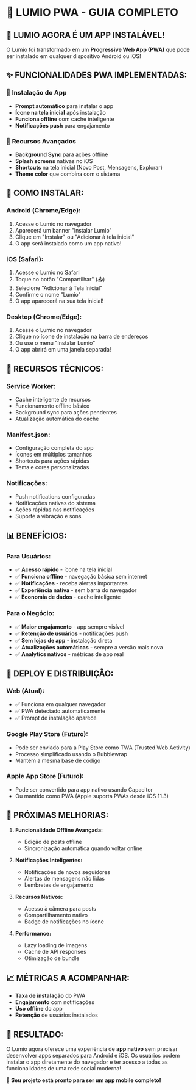 # 📱 LUMIO PWA - GUIA COMPLETO

## 🎉 **LUMIO AGORA É UM APP INSTALÁVEL!**

O Lumio foi transformado em um **Progressive Web App (PWA)** que pode ser instalado em qualquer dispositivo Android ou iOS!

## ✨ **FUNCIONALIDADES PWA IMPLEMENTADAS:**

### 📲 **Instalação do App**
- **Prompt automático** para instalar o app
- **Ícone na tela inicial** após instalação
- **Funciona offline** com cache inteligente
- **Notificações push** para engajamento

### 🚀 **Recursos Avançados**
- **Background Sync** para ações offline
- **Splash screens** nativas no iOS
- **Shortcuts** na tela inicial (Novo Post, Mensagens, Explorar)
- **Theme color** que combina com o sistema

## 📱 **COMO INSTALAR:**

### **Android (Chrome/Edge):**
1. Acesse o Lumio no navegador
2. Aparecerá um banner "Instalar Lumio"
3. Clique em "Instalar" ou "Adicionar à tela inicial"
4. O app será instalado como um app nativo!

### **iOS (Safari):**
1. Acesse o Lumio no Safari
2. Toque no botão "Compartilhar" (📤)
3. Selecione "Adicionar à Tela Inicial"
4. Confirme o nome "Lumio"
5. O app aparecerá na sua tela inicial!

### **Desktop (Chrome/Edge):**
1. Acesse o Lumio no navegador
2. Clique no ícone de instalação na barra de endereços
3. Ou use o menu "Instalar Lumio"
4. O app abrirá em uma janela separada!

## 🔧 **RECURSOS TÉCNICOS:**

### **Service Worker:**
- Cache inteligente de recursos
- Funcionamento offline básico
- Background sync para ações pendentes
- Atualização automática do cache

### **Manifest.json:**
- Configuração completa do app
- Ícones em múltiplos tamanhos
- Shortcuts para ações rápidas
- Tema e cores personalizadas

### **Notificações:**
- Push notifications configuradas
- Notificações nativas do sistema
- Ações rápidas nas notificações
- Suporte a vibração e sons

## 📊 **BENEFÍCIOS:**

### **Para Usuários:**
- ✅ **Acesso rápido** - ícone na tela inicial
- ✅ **Funciona offline** - navegação básica sem internet
- ✅ **Notificações** - receba alertas importantes
- ✅ **Experiência nativa** - sem barra do navegador
- ✅ **Economia de dados** - cache inteligente

### **Para o Negócio:**
- ✅ **Maior engajamento** - app sempre visível
- ✅ **Retenção de usuários** - notificações push
- ✅ **Sem lojas de app** - instalação direta
- ✅ **Atualizações automáticas** - sempre a versão mais nova
- ✅ **Analytics nativos** - métricas de app real

## 🚀 **DEPLOY E DISTRIBUIÇÃO:**

### **Web (Atual):**
- ✅ Funciona em qualquer navegador
- ✅ PWA detectado automaticamente
- ✅ Prompt de instalação aparece

### **Google Play Store (Futuro):**
- Pode ser enviado para a Play Store como TWA (Trusted Web Activity)
- Processo simplificado usando o Bubblewrap
- Mantém a mesma base de código

### **Apple App Store (Futuro):**
- Pode ser convertido para app nativo usando Capacitor
- Ou mantido como PWA (Apple suporta PWAs desde iOS 11.3)

## 🔮 **PRÓXIMAS MELHORIAS:**

1. **Funcionalidade Offline Avançada:**
   - Edição de posts offline
   - Sincronização automática quando voltar online

2. **Notificações Inteligentes:**
   - Notificações de novos seguidores
   - Alertas de mensagens não lidas
   - Lembretes de engajamento

3. **Recursos Nativos:**
   - Acesso à câmera para posts
   - Compartilhamento nativo
   - Badge de notificações no ícone

4. **Performance:**
   - Lazy loading de imagens
   - Cache de API responses
   - Otimização de bundle

## 📈 **MÉTRICAS A ACOMPANHAR:**

- **Taxa de instalação** do PWA
- **Engajamento** com notificações
- **Uso offline** do app
- **Retenção** de usuários instalados

## 🎯 **RESULTADO:**

O Lumio agora oferece uma experiência de **app nativo** sem precisar desenvolver apps separados para Android e iOS. Os usuários podem instalar o app diretamente do navegador e ter acesso a todas as funcionalidades de uma rede social moderna!

**🚀 Seu projeto está pronto para ser um app mobile completo!**
